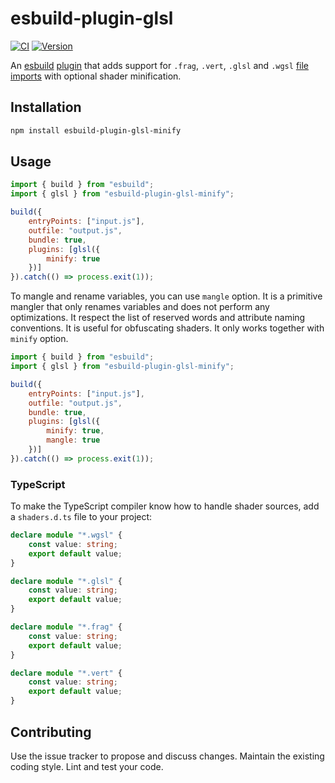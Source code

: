 # esbuild-plugin-glsl

[![CI](https://badgen.net/github/checks/w8r/esbuild-plugin-glsl/main)](https://github.com/w8r/esbuild-plugin-glsl/actions)
[![Version](https://badgen.net/npm/v/esbuild-plugin-glsl-minify?color=green)](https://www.npmjs.com/package/esbuild-plugin-glsl-minify)

An [esbuild](https://esbuild.github.io/) [plugin](https://esbuild.github.io/plugins/) that adds support for `.frag`, `.vert`, `.glsl` and `.wgsl` [file imports](https://esbuild.github.io/content-types/#text) with optional shader minification.

## Installation

```sh
npm install esbuild-plugin-glsl-minify
```

## Usage

```js
import { build } from "esbuild";
import { glsl } from "esbuild-plugin-glsl-minify";

build({
	entryPoints: ["input.js"],
	outfile: "output.js",
	bundle: true,
	plugins: [glsl({
		minify: true
	})]
}).catch(() => process.exit(1));
```

To mangle and rename variables, you can use `mangle` option. It is a primitive mangler that only renames variables and does not perform any optimizations. It respect the list of reserved words and attribute naming conventions. It is useful for obfuscating shaders. It only works together with `minify` option.

```js
import { build } from "esbuild";
import { glsl } from "esbuild-plugin-glsl-minify";

build({
	entryPoints: ["input.js"],
	outfile: "output.js",
	bundle: true,
	plugins: [glsl({
		minify: true,
		mangle: true
	})]
}).catch(() => process.exit(1));
```

### TypeScript

To make the TypeScript compiler know how to handle shader sources, add a `shaders.d.ts` file to your project:

```ts
declare module "*.wgsl" {
	const value: string;
	export default value;
}

declare module "*.glsl" {
	const value: string;
	export default value;
}

declare module "*.frag" {
	const value: string;
	export default value;
}

declare module "*.vert" {
	const value: string;
	export default value;
}
```

## Contributing

Use the issue tracker to propose and discuss changes. Maintain the existing coding style. Lint and test your code.
